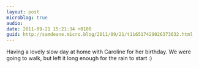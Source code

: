 ```yaml
---
layout: post
microblog: true
audio: 
date: 2011-09-21 15:21:34 +0100
guid: http://samdeane.micro.blog/2011/09/21/t116517429026373632.html
---
```

Having a lovely slow day at home with Caroline for her birthday. We were going to walk, but left it long enough for the rain to start :)
